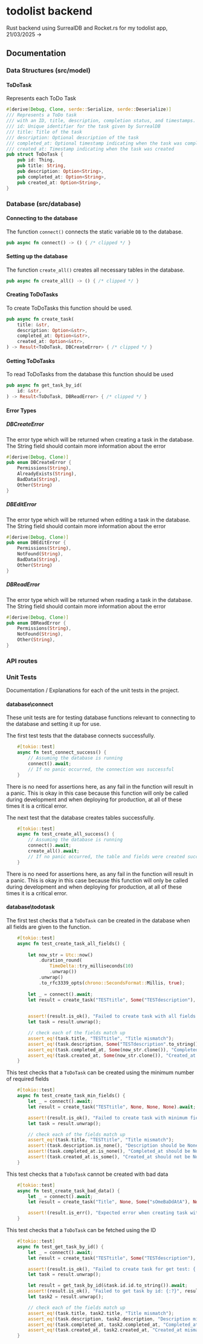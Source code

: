 # todolist backend

 Rust backend using SurrealDB and Rocket.rs for my todolist app, 21/03/2025 ->

## Documentation

### Data Structures (src/model)

#### ToDoTask

Represents each ToDo Task

```rust
#[derive(Debug, Clone, serde::Serialize, serde::Deserialize)]
/// Represents a ToDo task
/// with an ID, title, description, completion status, and timestamps.
/// id: Unique identifier for the task given by SurrealDB
/// title: Title of the task
/// description: Optional description of the task
/// completed_at: Optional timestamp indicating when the task was completed, if is None then the task is assumed to be uncompleted
/// created_at: Timestamp indicating when the task was created
pub struct ToDoTask {
    pub id: Thing,
    pub title: String,
    pub description: Option<String>,
    pub completed_at: Option<String>,
    pub created_at: Option<String>,
}
```

### Database (src/database)

#### Connecting to the database

The function `connect()` connects the static variable `DB` to the database.

```rust
pub async fn connect() -> () { /* clipped */ }
```

#### Setting up the database

The function `create_all()` creates all necessary tables in the database.

```rust
pub async fn create_all() -> () { /* clipped */ }
```

#### Creating ToDoTasks

To create ToDoTasks this function should be used.

```rust
pub async fn create_task(
    title: &str,
    description: Option<&str>,
    completed_at: Option<&str>,
    created_at: Option<&str>,
) -> Result<ToDoTask, DBCreateError> { /* clipped */ }
```

#### Getting ToDoTasks

To read ToDoTasks from the database this function should be used

```rust
pub async fn get_task_by_id(
    id: &str,
) -> Result<ToDoTask, DBReadError> { /* clipped */ } 
```

#### Error Types

##### DBCreateError

The error type which will be returned when creating a task in the database.
The String field should contain more information about the error

```rust
#[derive(Debug, Clone)]
pub enum DBCreateError {
    Permissions(String),
    AlreadyExists(String),
    BadData(String),
    Other(String)
}

```

##### DBEditError

The error type which will be returned when editing a task in the database.
The String field should contain more information about the error

```rust
#[derive(Debug, Clone)]
pub enum DBEditError {
    Permissions(String),
    NotFound(String),
    BadData(String),
    Other(String)
}
```

##### DBReadError

The error type which will be returned when reading a task in the database.
The String field should contain more information about the error

```rust
#[derive(Debug, Clone)]
pub enum DBReadError {
    Permissions(String),
    NotFound(String),
    Other(String),
}

```

### API routes

### Unit Tests

Documentation / Explanations for each of the unit tests in the project.

#### database\connect

These unit tests are for testing database functions relevant to connecting to the database and setting it up for use.

The first test tests that the database connects successfully.

```rust
    #[tokio::test]
    async fn test_connect_success() {
        // Assuming the database is running
        connect().await;
        // If no panic occurred, the connection was successful
    }
```

There is no need for assertions here, as any fail in the function will result in a panic. This is okay in this case because this function will only be called during development and when deploying for production, at all of these times it is a critical error.

The next test that the database creates tables successfully.

```rust
    #[tokio::test]
    async fn test_create_all_success() {
        // Assuming the database is running
        connect().await;
        create_all().await;
        // If no panic occurred, the table and fields were created successfully
    }
```

There is no need for assertions here, as any fail in the function will result in a panic. This is okay in this case because this function will only be called during development and when deploying for production, at all of these times it is a critical error.

#### database\todotask

The first test checks that a `ToDoTask` can be created in the database when all fields are given to the function.

```rust
    #[tokio::test]
    async fn test_create_task_all_fields() {
        
        let now_str = Utc::now()
            .duration_round(
                TimeDelta::try_milliseconds(10)
                .unwrap())
            .unwrap()
            .to_rfc3339_opts(chrono::SecondsFormat::Millis, true);
        
        let _ = connect().await;
        let result = create_task("TESTtitle", Some("TESTdescription"), Some(&now_str), Some(&now_str)).await;
        

        assert!(result.is_ok(), "Failed to create task with all fields: {:?}", result.err());
        let task = result.unwrap();

        // check each of the fields match up
        assert_eq!(task.title, "TESTtitle", "Title mismatch");
        assert_eq!(task.description, Some("TESTdescription".to_string()), "Description mismatch");
        assert_eq!(task.completed_at, Some(now_str.clone()), "Completed_at mismatch");
        assert_eq!(task.created_at, Some(now_str.clone()), "Created_at mismatch");
    }
```

This test checks that a `ToDoTask` can be created using the minimum number of required fields

```rust
    #[tokio::test]
    async fn test_create_task_min_fields() {
        let _ = connect().await;
        let result = create_task("TESTtitle", None, None, None).await;

        assert!(result.is_ok(), "Failed to create task with minimum fields: {:?}", result.err());
        let task = result.unwrap();

        // check each of the fields match up
        assert_eq!(task.title, "TESTtitle", "Title mismatch");
        assert!(task.description.is_none(), "Description should be None");
        assert!(task.completed_at.is_none(), "Completed_at should be None");
        assert!(task.created_at.is_some(), "Created_at should not be None");
    }
```

This test checks that a `ToDoTask` cannot be created with bad data

```rust
    #[tokio::test]
    async fn test_create_task_bad_data() {
        let _ = connect().await;
        let result = create_task("Title", None, Some("sOmeBaDdAtA"), None).await;

        assert!(result.is_err(), "Expected error when creating task with bad data: {:?}", result.err());
    }
```


This test checks that a `ToDoTask` can be fetched using the ID

```rust
    #[tokio::test]
    async fn test_get_task_by_id() {
        let _ = connect().await;
        let result = create_task("TESTtitle", Some("TESTdescription"), None, None).await;

        assert!(result.is_ok(), "Failed to create task for get test: {:?}", result.err());
        let task = result.unwrap();

        let result = get_task_by_id(&task.id.id.to_string()).await;
        assert!(result.is_ok(), "Failed to get task by id: {:?}", result.err());
        let task2 = result.unwrap();

        // check each of the fields match up
        assert_eq!(task.title, task2.title, "Title mismatch");
        assert_eq!(task.description, task2.description, "Description mismatch");
        assert_eq!(task.completed_at, task2.completed_at, "Completed_at mismatch");
        assert_eq!(task.created_at, task2.created_at, "Created_at mismatch");
    }
```
